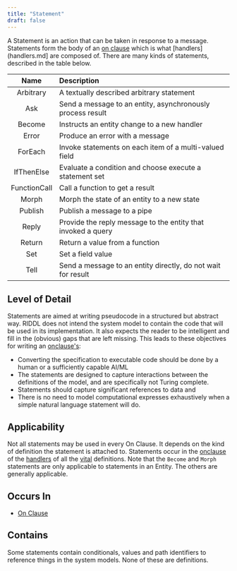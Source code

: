 ```yaml
---
title: "Statement"
draft: false
---
```


A Statement is an action that can be taken in response to a message. Statements 
form the body of an [on clause](onclause.md) which is what 
[handlers](handlers.md] are composed of. There are many 
kinds of statements, described in the table below.

|     Name     | Description                                                  |
|:------------:|:-------------------------------------------------------------|
|  Arbitrary   | A textually described arbitrary statement                    |
|     Ask      | Send a message to an entity, asynchronously process result   |
|    Become    | Instructs an entity change to a new handler                  |
|    Error     | Produce an error with a message                              |
|   ForEach    | Invoke statements on each item of a multi-valued field       |
|  IfThenElse  | Evaluate a condition and choose execute a statement set      |
| FunctionCall | Call a function to get a result                              |
|    Morph     | Morph the state of an entity to a new state                  |
|   Publish    | Publish a message to a pipe                                  |
|    Reply     | Provide the reply message to the entity that invoked a query |
|    Return    | Return a value from a function                               |
|     Set      | Set a field value                                            |
|     Tell     | Send a message to an entity directly, do not wait for result |

## Level of Detail

Statements are aimed at writing pseudocode in a structured but abstract
way. RIDDL does not intend the system model to contain the code that will be
used in its implementation. It also expects the reader to be intelligent and
fill in the (obvious) gaps that are left missing. This leads to these objectives
for writing an [onclause's](onclause.md):

* Converting the specification to executable code should be done by a human or
  a sufficiently capable AI/ML
* The statements are designed to capture interactions between the definitions
  of the model, and are specifically not Turing complete.
* Statements should capture significant references to data and
* There is no need to model computational expresses exhaustively when a simple
  natural language statement will do.

## Applicability

Not all statements may be used in every On Clause. It depends on the kind of
definition the statement is attached to. Statements occur in the
[onclause](onclause.md) of the
[handlers](handler.md) of all the
[vital](vital.md) definitions.
Note that the `Become` and `Morph` statements are only applicable to
statements in an Entity. The others are generally applicable.

## Occurs In
* [On Clause](onclause.md)


## Contains

Some statements contain conditionals, values and path identifiers to reference
things in the system models. None of these are definitions. 
 
